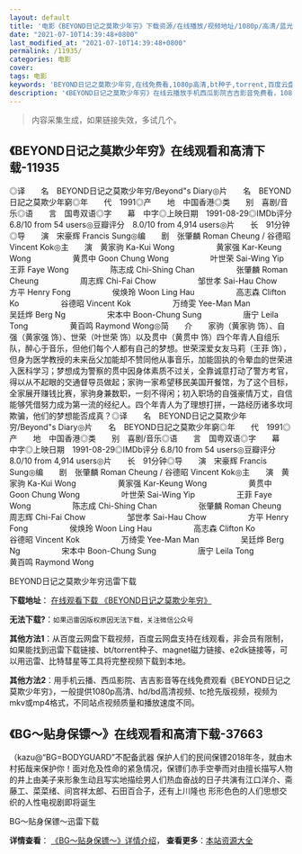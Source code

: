```yaml
---
layout: default
title: '电影《BEYOND日记之莫欺少年穷》下载资源/在线播放/视频地址/1080p/高清/蓝光'
date: "2021-07-10T14:39:48+0800"
last_modified_at: "2021-07-10T14:39:48+0800"
permalink: /11935/
categories: 电影
cover:
tags: 电影
keywords: 'BEYOND日记之莫欺少年穷,在线免费看,1080p高清,bt种子,torrent,百度云盘,magnet,磁力链,迅雷下载资源'
description: '《BEYOND日记之莫欺少年穷》在线云播放手机西瓜影院吉吉影音免费看，1080p高清bd/hd未删减完整版和tc抢先枪版，mkv/mp4格式，附带bt/torrent种子、magnet/磁力链、百度云盘、网盘资源迅雷下载链接'
---
```


>内容采集生成，如果链接失效，多试几个。


## 《BEYOND日记之莫欺少年穷》在线观看和高清下载-11935

◎译　　名　BEYOND日记之莫欺少年穷/Beyond"s Diary◎片　　名　BEYOND日記之莫欺少年窮◎年　　代　1991◎产　　地　中国香港◎类　　别　喜剧/音乐◎语　　言　国粤双语◎字　　幕　中字◎上映日期　1991-08-29◎IMDb评分 6.8/10 from 54 users◎豆瓣评分　8.0/10 from 4,914 users◎片　　长　91分钟◎导　　演　宋豪辉 Francis Sung◎编　　剧　张肇麟 Roman Cheung / 谷德昭 Vincent Kok◎主　　演　黄家驹 Ka-Kui Wong　　　　 　黄家强 Kar-Keung Wong　　　　 　黄贯中 Goon Chung Wong　　　　 　叶世荣 Sai-Wing Yip　　　　 　王菲 Faye Wong　　　　 　陈志成 Chi-Shing Chan　　　　 　张肇麟 Roman Cheung　　　　 　周志辉 Chi-Fai Chow　　　　 　邹世孝 Sai-Hau Chow　　　　 　方平 Henry Fong　　　　 　侯焕玲 Woon Ling Hau　　　　 　高志森 Clifton Ko　　　　 　谷德昭 Vincent Kok　　　　 　万绮雯 Yee-Man Man　　　　 　吴廷烨 Berg Ng　　　　 　宋本中 Boon-Chung Sung　　　　 　唐宁 Leila Tong　　　　 　黄百鸣 Raymond Wong◎简　　介　　家驹（黄家驹 饰）、自强（黄家强 饰）、世荣（叶世荣 饰）以及贯中（黄贯中 饰）四个年青人自组乐队，醉心于音乐，但他们每个人都有自己的梦想。世荣深爱女友马莉（王菲 饰），但身为医学教授的未来岳父加能却不赞同他从事音乐，加能固执的令晕血的世荣进入医科学习；梦想成为警察的贯中因身体素质不过关，全靠诚意打动了警方考官，得以从不起眼的交通督导员做起；家驹一家希望移民美国开餐馆，为了这个目标，全家展开赚钱比赛，家驹身兼数职，一刻不得闲；初入职场的自强豪情万丈，自信能够凭借努力成为第一流的经纪人。四个年青人为了理想打拼，一路经历诸多坎坷欺骗，他们的梦想能否成真？◎译　　名　BEYOND日记之莫欺少年穷/Beyond"s Diary◎片　　名　BEYOND日記之莫欺少年窮◎年　　代　1991◎产　　地　中国香港◎类　　别　喜剧/音乐◎语　　言　国粤双语◎字　　幕　中字◎上映日期　1991-08-29◎IMDb评分 6.8/10 from 54 users◎豆瓣评分　8.0/10 from 4,914 users◎片　　长　91分钟◎导　　演　宋豪辉 Francis Sung◎编　　剧　张肇麟 Roman Cheung / 谷德昭 Vincent Kok◎主　　演　黄家驹 Ka-Kui Wong　　　　 　黄家强 Kar-Keung Wong　　　　 　黄贯中 Goon Chung Wong　　　　 　叶世荣 Sai-Wing Yip　　　　 　王菲 Faye Wong　　　　 　陈志成 Chi-Shing Chan　　　　 　张肇麟 Roman Cheung　　　　 　周志辉 Chi-Fai Chow　　　　 　邹世孝 Sai-Hau Chow　　　　 　方平 Henry Fong　　　　 　侯焕玲 Woon Ling Hau　　　　 　高志森 Clifton Ko　　　　 　谷德昭 Vincent Kok　　　　 　万绮雯 Yee-Man Man　　　　 　吴廷烨 Berg Ng　　　　 　宋本中 Boon-Chung Sung　　　　 　唐宁 Leila Tong　　　　 　黄百鸣 Raymond Wong


BEYOND日记之莫欺少年穷迅雷下载

**下载地址**： [在线观看下载 《BEYOND日记之莫欺少年穷》](https://www.993dy.com//vod-detail-id-35324.html) 


**无法下载?**：`如果迅雷因版权原因无法下载，关注微信公众号 `

**其他方法1**：从百度云网盘下载视频，百度云网盘支持在线观看，非会员有限制，如果能找到迅雷下载链接、bt/torrent种子、magnet磁力链接、e2dk链接等，可以用迅雷、比特彗星等工具将完整视频下载到本地。

**其他方法2**：用手机云播、西瓜影院、吉吉影音等在线免费观看《BEYOND日记之莫欺少年穷》，一般提供1080p高清、hd/bd高清视频、tc抢先版视频，视频为mkv或mp4格式，不同站点视频质量和播放速度不同。


## 《BG～贴身保镖～》在线观看和高清下载-37663

（kazu@“BG=BODYGUARD”不配备武器 保护人们的民间保镖2018年冬，就由木村拓哉来保护你！面对危及性命的紧急情况，保镖们赤手空拳而对由擅长描写人物的井上由美子来形象生动且写实地描绘男人们热血奋战的日子共演有江口洋介、斋藤工、菜菜绪、间宫祥太郎、石田百合子，还有上川隆也 形形色色的人们思想交织的人性电视剧即将诞生


BG～贴身保镖～迅雷下载

**详情查看**： [《BG～贴身保镖～》详情介绍](/movie/37663/)， **查看更多**：[本站资源大全](/movie/t/all/)

